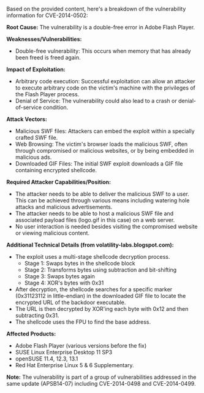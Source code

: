 Based on the provided content, here's a breakdown of the vulnerability information for CVE-2014-0502:

**Root Cause:**
The vulnerability is a double-free error in Adobe Flash Player.

**Weaknesses/Vulnerabilities:**
- Double-free vulnerability:  This occurs when memory that has already been freed is freed again.

**Impact of Exploitation:**
- Arbitrary code execution: Successful exploitation can allow an attacker to execute arbitrary code on the victim's machine with the privileges of the Flash Player process.
- Denial of Service: The vulnerability could also lead to a crash or denial-of-service condition.

**Attack Vectors:**
- Malicious SWF files: Attackers can embed the exploit within a specially crafted SWF file.
- Web Browsing: The victim's browser loads the malicious SWF, often through compromised or malicious websites, or by being embedded in malicious ads.
- Downloaded GIF Files:  The initial SWF exploit downloads a GIF file containing encrypted shellcode.

**Required Attacker Capabilities/Position:**
- The attacker needs to be able to deliver the malicious SWF to a user. This can be achieved through various means including watering hole attacks and malicious advertisements.
- The attacker needs to be able to host a malicious SWF file and associated payload files (logo.gif in this case) on a web server.
- No user interaction is needed besides visiting the compromised website or viewing malicious content.

**Additional Technical Details (from volatility-labs.blogspot.com):**
- The exploit uses a multi-stage shellcode decryption process.
    - Stage 1: Swaps bytes in the shellcode block
    - Stage 2: Transforms bytes using subtraction and bit-shifting
    - Stage 3: Swaps bytes again
    - Stage 4: XOR's bytes with 0x31
- After decryption, the shellcode searches for a specific marker (0x31123112 in little-endian) in the downloaded GIF file to locate the encrypted URL of the backdoor executable.
- The URL is then decrypted by XOR'ing each byte with 0x12 and then subtracting 0x31.
- The shellcode uses the FPU to find the base address.

**Affected Products:**
- Adobe Flash Player (various versions before the fix)
- SUSE Linux Enterprise Desktop 11 SP3
- openSUSE 11.4, 12.3, 13.1
- Red Hat Enterprise Linux 5 & 6 Supplementary.

**Note:** The vulnerability is part of a group of vulnerabilities addressed in the same update (APSB14-07) including CVE-2014-0498 and CVE-2014-0499.